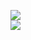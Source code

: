 [![](https://img.shields.io/badge/Made%20With-Github%20Spray-lightgrey.svg?style=for-the-badge&logo=github)](https://github.com/Annihil/github-spray#30512)  
[![](https://i.imgur.com/2DrTn0Z.gif)](https://github.com/Annihil/github-spray)